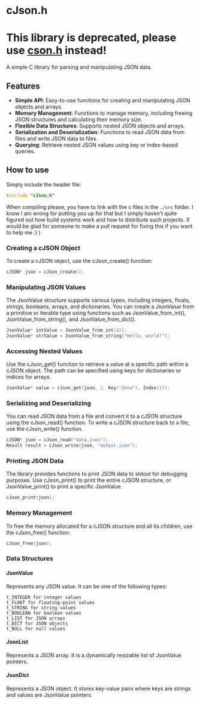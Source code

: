 # cJson.h


This library is **deprecated**, please use [cson.h](https://github.com/fietec/cson.h) instead!
====

A simple C library for parsing and manipulating JSON data.
## Features
- **Simple API**: Easy-to-use functions for creating and manipulating JSON objects and arrays.
- **Memory Management**: Functions to manage memory, including freeing JSON structures and calculating their memory size.
- **Flexible Data Structures**: Supports nested JSON objects and arrays.
- **Serialization and Deserialization**: Functions to read JSON data from files and write JSON data to files.
- **Querying**: Retrieve nested JSON values using key or index-based queries.
## How to use
Simply include the header file:
``` c
#include "cJson.h"
```
When compiling please, you have to link with the c files in the ```./src``` folder. 
I know I am wrong for putting you up for that but I simply haven't quite figured out how build systems work and how to distribute such projects.
(I would be glad for someone to make a pull request for fixing this if you want to help me :) \)

### Creating a cJSON Object

To create a cJSON object, use the cJson_create() function:

```c
cJSON* json = cJson_create();
```
### Manipulating JSON Values

The JsonValue structure supports various types, including integers, floats, strings, booleans, arrays, and dictionaries. You can create a JsonValue from a primitive or iterable type using functions such as JsonValue_from_int(), JsonValue_from_string(), and JsonValue_from_dict().

```c
JsonValue* intValue = JsonValue_from_int(42);
JsonValue* strValue = JsonValue_from_string("Hello, world!");
```
### Accessing Nested Values

Use the cJson_get() function to retrieve a value at a specific path within a cJSON object. The path can be specified using keys for dictionaries or indices for arrays.

```c
JsonValue* value = cJson_get(json, 2, Key("data"), Index(1));
```
### Serializing and Deserializing

You can read JSON data from a file and convert it to a cJSON structure using the cJson_read() function. To write a cJSON structure back to a file, use the cJson_write() function.

```c
cJSON* json = cJson_read("data.json");
Result result = cJson_write(json, "output.json");
```
### Printing JSON Data

The library provides functions to print JSON data to stdout for debugging purposes. Use cJson_print() to print the entire cJSON structure, or JsonValue_print() to print a specific JsonValue.

```c
cJson_print(json);
```
### Memory Management

To free the memory allocated for a cJSON structure and all its children, use the cJson_free() function:

```c
cJson_free(json);
```
### Data Structures
#### JsonValue

Represents any JSON value. It can be one of the following types:

    t_INTEGER for integer values
    t_FLOAT for floating-point values
    t_STRING for string values
    t_BOOLEAN for boolean values
    t_LIST for JSON arrays
    t_DICT for JSON objects
    t_NULL for null values

#### JsonList

Represents a JSON array. It is a dynamically resizable list of JsonValue pointers.
#### JsonDict

Represents a JSON object. It stores key-value pairs where keys are strings and values are JsonValue pointers.

